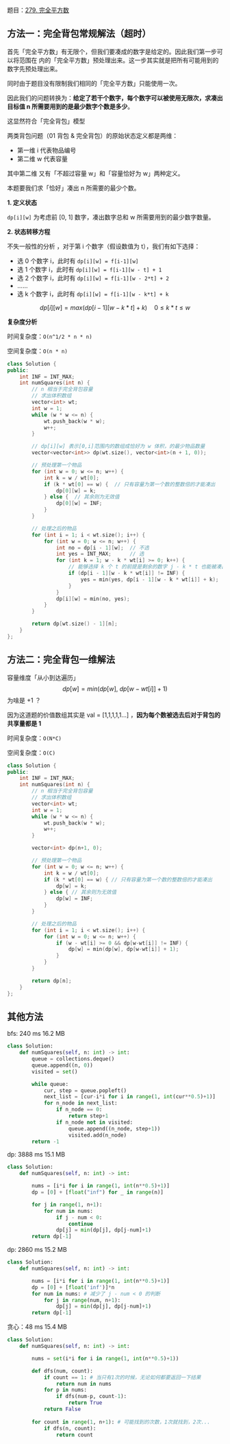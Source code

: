 题目：[279. 完全平方数](https://leetcode.cn/problems/perfect-squares/)

## 方法一：完全背包常规解法（超时）

首先「完全平方数」有无限个，但我们要凑成的数字是给定的。因此我们第一步可以将范围在 内的「完全平方数」预处理出来。这一步其实就是把所有可能用到的数字先预处理出来。

同时由于题目没有限制我们相同的「完全平方数」只能使用一次。

因此我们的问题转换为：**给定了若干个数字，每个数字可以被使用无限次，求凑出目标值 n 所需要用到的是最少数字个数是多少**。

这显然符合「完全背包」模型

两类背包问题（01 背包 & 完全背包）的原始状态定义都是两维：

- 第一维 i 代表物品编号
- 第二维 w 代表容量

其中第二维 又有「不超过容量 w」和「容量恰好为 w」两种定义。

本题要我们求「恰好」凑出 n 所需要的最少个数。

**1. 定义状态**

`dp[i][w]` 为考虑前 [0, 1] 数字，凑出数字总和 w 所需要用到的最少数字数量。

**2. 状态转移方程**

不失一般性的分析 ，对于第 i 个数字（假设数值为 t），我们有如下选择：

- 选 0 个数字 i，此时有 `dp[i][w] = f[i-1][w]`
- 选 1 个数字 i，此时有 `dp[i][w] = f[i-1][w - t] + 1`
- 选 2 个数字 i，此时有 `dp[i][w] = f[i-1][w - 2*t] + 2`
- ......
- 选 k 个数字 i，此时有 `dp[i][w] = f[i-1][w - k*t] + k`

$$
dp[i][w] = max(dp[i-1][w - k*t] + k) \quad 0 \leq k*t \leq w
$$

**复杂度分析**

时间复杂度：`O(n^1/2 * n * n)`

空间复杂度：`O(n * n)`

```c++
class Solution {
public:
    int INF = INT_MAX;
    int numSquares(int n) {
        // n 相当于完全背包容量
        // 求出体积数组
        vector<int> wt;
        int w = 1;
        while (w * w <= n) {
            wt.push_back(w * w);
            w++;
        }

        // dp[i][w] 表示[0,i]范围内的数组成恰好为 w 体积，的最少物品数量
        vector<vector<int>> dp(wt.size(), vector<int>(n + 1, 0));

        // 预处理第一个物品
        for (int w = 0; w <= n; w++) {
            int k = w / wt[0];
            if (k * wt[0] == w) {  // 只有容量为第一个数的整数倍的才能凑出
                dp[0][w] = k;
            } else {  // 其余则为无效值
                dp[0][w] = INF;
            }
        }

        // 处理之后的物品
        for (int i = 1; i < wt.size(); i++) {
            for (int w = 0; w <= n; w++) {
                int no = dp[i - 1][w];  // 不选
                int yes = INT_MAX;      // 选
                for (int k = 1; w - k * wt[i] >= 0; k++) {
                    // 能够选择 k 个 t 的前提是剩余的数字 j - k * t 也能被凑出
                    if (dp[i - 1][w - k * wt[i]] != INF) {
                        yes = min(yes, dp[i - 1][w - k * wt[i]] + k);
                    }
                }
                dp[i][w] = min(no, yes);
            }
        }

        return dp[wt.size() - 1][n];
    }
};

```

## 方法二：完全背包一维解法

容量维度「从小到达遍历」
$$
dp[w] = min(dp[w], \ dp[w-wt[i]]+1)
$$
为啥是 +1 ？

因为这道题的价值数组其实是 val = [1,1,1,1,1...] ，**因为每个数被选去后对于背包的共享量都是 1**

时间复杂度：`O(N*C)`

空间复杂度：`O(C)`

```c++
class Solution {
public:
    int INF = INT_MAX;
    int numSquares(int n) {
        // n 相当于完全背包容量
        // 求出体积数组
        vector<int> wt;
        int w = 1;
        while (w * w <= n) {
            wt.push_back(w * w);
            w++;
        }

        vector<int> dp(n+1, 0);

        // 预处理第一个物品
        for (int w = 0; w <= n; w++) {
            int k = w / wt[0];
            if (k * wt[0] == w) { // 只有容量为第一个数的整数倍的才能凑出
                dp[w] = k;
            } else { // 其余则为无效值
                dp[w] = INF;
            }
        }

        // 处理之后的物品
        for (int i = 1; i < wt.size(); i++) {
            for (int w = 0; w <= n; w++) {
                if (w - wt[i] >= 0 && dp[w-wt[i]] != INF) {
                    dp[w] = min(dp[w], dp[w-wt[i]] + 1);
                }
            }
        }

        return dp[n];
    }
};

```



## 其他方法

bfs: 240 ms 16.2 MB

```python
class Solution:
    def numSquares(self, n: int) -> int:
        queue = collections.deque()
        queue.append((n, 0))
        visited = set()

        while queue:
            cur, step = queue.popleft()
            next_list = [cur-i*i for i in range(1, int(cur**0.5)+1)]
            for n_node in next_list:
                if n_node == 0:
                    return step+1
                if n_node not in visited:
                    queue.append((n_node, step+1))
                    visited.add(n_node)
        return -1
```

dp: 3888 ms 15.1 MB

```python
class Solution:
    def numSquares(self, n: int) -> int:

        nums = [i*i for i in range(1, int(n**0.5)+1)]
        dp = [0] + [float("inf") for _ in range(n)]

        for j in range(1, n+1):
            for num in nums:
                if j - num < 0:
                    continue
                dp[j] = min(dp[j], dp[j-num]+1)
        return dp[-1]
```

dp: 2860 ms 15.2 MB

```python
class Solution:
    def numSquares(self, n: int) -> int:

        nums = [i*i for i in range(1, int(n**0.5)+1)]
        dp = [0] + [float('inf')]*n
        for num in nums: # 减少了 j - num < 0 的判断
            for j in range(num, n+1):
                dp[j] = min(dp[j], dp[j-num]+1)
        return dp[-1]
```

贪心：48 ms 15.4 MB

```python
class Solution:
    def numSquares(self, n: int) -> int:

        nums = set(i*i for i in range(1, int(n**0.5)+1))

        def dfs(num, count):
            if count == 1: # 当只有1次的时候，无论如何都要返回一下结果
                return num in nums
            for p in nums:
                if dfs(num-p, count-1):
                    return True
            return False
        
        for count in range(1, n+1): # 可能找到的次数，1次就找到，2次...
            if dfs(n, count):
                return count
```